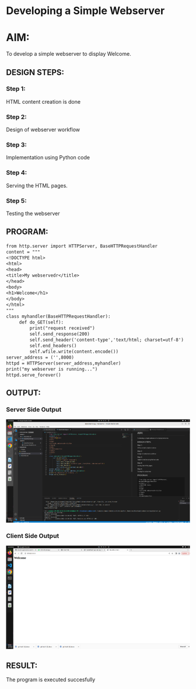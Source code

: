 # Developing a Simple Webserver

# AIM:

To develop a simple webserver to display Welcome.

## DESIGN STEPS:

### Step 1:

HTML content creation is done

### Step 2:

Design of webserver workflow

### Step 3:

Implementation using Python code

### Step 4:

Serving the HTML pages.

### Step 5:

Testing the webserver

## PROGRAM:
```
from http.server import HTTPServer, BaseHTTPRequestHandler
content = """
<!DOCTYPE html>
<html>
<head>
<title>My webservedr</title>
</head>
<body>
<h1>Welcome</h1>
</body>
</html>
"""
class myhandler(BaseHTTPRequestHandler):
     def do_GET(self):
         print("request received")
         self.send_response(200)
         self.send_header('content-type','text/html; charset=utf-8')
         self.end_headers()
         self.wfile.write(content.encode())
server_address = ('',8000)
httpd = HTTPServer(server_address,myhandler)
print("my webserver is running...")
httpd.serve_forever() 
```

## OUTPUT:
### Server Side Output
![Server Side output](./images/Serversideoutput.png)
### Client Side Output
![Client Side Output](./images/Clientsideoutput.png)
## RESULT:
The program is executed succesfully
